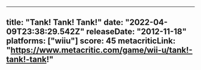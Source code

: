 
---
title: "Tank! Tank! Tank!"
date: "2022-04-09T23:38:29.542Z"
releaseDate: "2012-11-18"
platforms: ["wiiu"]
score: 45
metacriticLink: "https://www.metacritic.com/game/wii-u/tank!-tank!-tank!"
---
